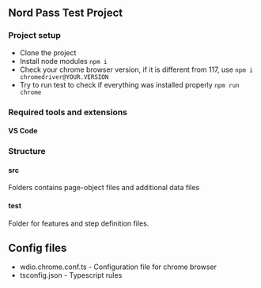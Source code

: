 ## Nord Pass Test Project

### Project setup

- Clone the project
- Install node modules `npm i`
- Check your chrome browser version, if it is different from 117, use `npm i chromedriver@YOUR.VERSION`
- Try to run test to check if everything was installed properly `npm run chrome`

### Required tools and extensions

#### VS Code

### Structure

#### src

Folders contains page-object files and additional data files

#### test

Folder for  features and step definition files.

## Config files

- wdio.chrome.conf.ts - Configuration file for chrome browser
- tsconfig.json - Typescript rules
